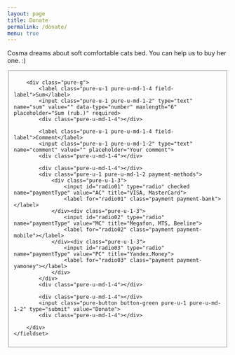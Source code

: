 ```yaml
---
layout: page
title: Donate
permalink: /donate/
menu: true
---
```


Cosma dreams about soft comfortable cats bed. You can help us to buy her one. :)

<form method="POST" action="https://money.yandex.ru/quickpay/confirm.xml" class="pure-form pure-form-stacked">
    <fieldset>
        <input type="hidden" name="receiver" value="410011261306506"> 
        <input type="hidden" name="formcomment" value="Project: Cosma Cat"> 
        <input type="hidden" name="short-dest" value="Project: Cosma Cat"> 
        <input type="hidden" name="quickpay-form" value="donate"> 
        <input type="hidden" name="targets" value="New staff for Cosma"> 
        <input type="hidden" name="successURL" value="http://cosmacat.ru/thankyou/">
        
        <div class="pure-g">
            <label class="pure-u-1 pure-u-md-1-4 field-label">Sum</label>
            <input class="pure-u-1 pure-u-md-1-2" type="text" name="sum" value="" data-type="number" maxlength="6" placeholder="Sum (rub.)" required>
            <div class="pure-u-md-1-4"></div>

            <label class="pure-u-1 pure-u-md-1-4 field-label">Comment</label>
            <input class="pure-u-1 pure-u-md-1-2" type="text" name="comment" value="" placeholder="Your comment">
            <div class="pure-u-md-1-4"></div>       
        
            <div class="pure-u-md-1-4"></div>
            <div class="pure-u-1 pure-u-md-1-2 payment-methods">
                <div class="pure-u-1-3">
                    <input id="radio01" type="radio" checked name="paymentType" value="AC" title="VISA, MasterCard">        
                    <label for="radio01" class="payment payment-bank"></label>
                </div><div class="pure-u-1-3">
                    <input id="radio02" type="radio" name="paymentType" value="MC" title="Megafon, MTS, Beeline"> 
                    <label for="radio02" class="payment payment-mobile"></label>
                </div><div class="pure-u-1-3">   
                    <input id="radio03" type="radio" name="paymentType" value="PC" title="Yandex.Money">  
                    <label for="radio03" class="payment payment-yamoney"></label> 
                </div>
            </div> 
            <div class="pure-u-md-1-4"></div>          

            <div class="pure-u-md-1-4"></div>
            <input class="pure-button button-green pure-u-1 pure-u-md-1-2" type="submit" value="Donate">
            <div class="pure-u-md-1-4"></div>
            
        </div>
    </fieldset>
</form>

<div class="divider"></div>